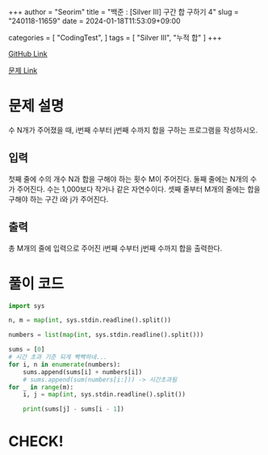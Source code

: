 +++
author = "Seorim"
title =  "백준 : [Silver III] 구간 합 구하기 4"
slug = "240118-11659"
date = 2024-01-18T11:53:09+09:00

categories = [
    "CodingTest",
]
tags = [
    "Silver III", "누적 합"
]
+++

[GitHub Link]()

[문제 Link](https://www.acmicpc.net/problem/11659)

# 문제 설명

<p>수 N개가 주어졌을 때, i번째 수부터 j번째 수까지 합을 구하는 프로그램을 작성하시오.</p>

## 입력

 <p>첫째 줄에 수의 개수 N과 합을 구해야 하는 횟수 M이 주어진다. 둘째 줄에는 N개의 수가 주어진다. 수는 1,000보다 작거나 같은 자연수이다. 셋째 줄부터 M개의 줄에는 합을 구해야 하는 구간 i와 j가 주어진다.</p>

## 출력

 <p>총 M개의 줄에 입력으로 주어진 i번째 수부터 j번째 수까지 합을 출력한다.</p>

# 풀이 코드

```python
import sys

n, m = map(int, sys.stdin.readline().split())

numbers = list(map(int, sys.stdin.readline().split()))

sums = [0]
# 시간 초과 기준 되게 빡빡하네...
for i, n in enumerate(numbers):
    sums.append(sums[i] + numbers[i])
    # sums.append(sum(numbers[i:])) -> 시간초과됨
for _ in range(m):
    i, j = map(int, sys.stdin.readline().split())

    print(sums[j] - sums[i - 1])


```

# CHECK!
